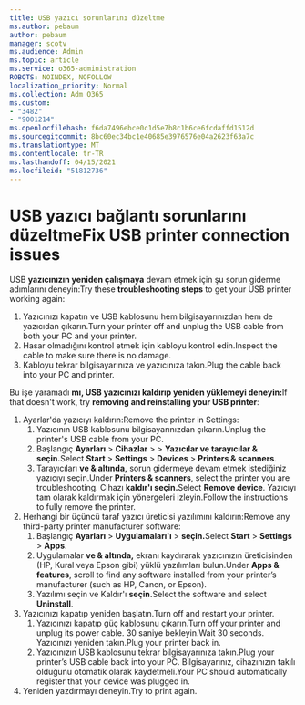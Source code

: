 ```yaml
---
title: USB yazıcı sorunlarını düzeltme
ms.author: pebaum
author: pebaum
manager: scotv
ms.audience: Admin
ms.topic: article
ms.service: o365-administration
ROBOTS: NOINDEX, NOFOLLOW
localization_priority: Normal
ms.collection: Adm_O365
ms.custom:
- "3482"
- "9001214"
ms.openlocfilehash: f6da7496ebce0c1d5e7b8c1b6ce6fcdaffd1512d
ms.sourcegitcommit: 8bc60ec34bc1e40685e3976576e04a2623f63a7c
ms.translationtype: MT
ms.contentlocale: tr-TR
ms.lasthandoff: 04/15/2021
ms.locfileid: "51812736"
---
```

# <a name="fix-usb-printer-connection-issues"></a><span data-ttu-id="d93ec-102">USB yazıcı bağlantı sorunlarını düzeltme</span><span class="sxs-lookup"><span data-stu-id="d93ec-102">Fix USB printer connection issues</span></span>

<span data-ttu-id="d93ec-103">USB **yazıcınızın yeniden çalışmaya** devam etmek için şu sorun giderme adımlarını deneyin:</span><span class="sxs-lookup"><span data-stu-id="d93ec-103">Try these **troubleshooting steps** to get your USB printer working again:</span></span>

1. <span data-ttu-id="d93ec-104">Yazıcınızı kapatın ve USB kablosunu hem bilgisayarınızdan hem de yazıcıdan çıkarın.</span><span class="sxs-lookup"><span data-stu-id="d93ec-104">Turn your printer off and unplug the USB cable from both your PC and your printer.</span></span>
2. <span data-ttu-id="d93ec-105">Hasar olmadığını kontrol etmek için kabloyu kontrol edin.</span><span class="sxs-lookup"><span data-stu-id="d93ec-105">Inspect the cable to make sure there is no damage.</span></span>
3. <span data-ttu-id="d93ec-106">Kabloyu tekrar bilgisayarınıza ve yazıcınıza takın.</span><span class="sxs-lookup"><span data-stu-id="d93ec-106">Plug the cable back into your PC and printer.</span></span>

<span data-ttu-id="d93ec-107">Bu işe yaramadı **mı, USB yazıcınızı kaldırıp yeniden yüklemeyi deneyin:**</span><span class="sxs-lookup"><span data-stu-id="d93ec-107">If that doesn't work, try **removing and reinstalling your USB printer**:</span></span>

1. <span data-ttu-id="d93ec-108">Ayarlar'da yazıcıyı kaldırın:</span><span class="sxs-lookup"><span data-stu-id="d93ec-108">Remove the printer in Settings:</span></span>
    1. <span data-ttu-id="d93ec-109">Yazıcının USB kablosunu bilgisayarınızdan çıkarın.</span><span class="sxs-lookup"><span data-stu-id="d93ec-109">Unplug the printer's USB cable from your PC.</span></span>
    2. <span data-ttu-id="d93ec-110">Başlangıç **Ayarları**  >  **Cihazlar**  >    >  **Yazıcılar ve tarayıcılar & seçin.**</span><span class="sxs-lookup"><span data-stu-id="d93ec-110">Select **Start** > **Settings** > **Devices** > **Printers & scanners**.</span></span>
    3. <span data-ttu-id="d93ec-111">Tarayıcıları **ve & altında,** sorun gidermeye devam etmek istediğiniz yazıcıyı seçin.</span><span class="sxs-lookup"><span data-stu-id="d93ec-111">Under **Printers & scanners**, select the printer you are troubleshooting.</span></span> <span data-ttu-id="d93ec-112">Cihazı **kaldır'ı seçin.**</span><span class="sxs-lookup"><span data-stu-id="d93ec-112">Select **Remove device**.</span></span> <span data-ttu-id="d93ec-113">Yazıcıyı tam olarak kaldırmak için yönergeleri izleyin.</span><span class="sxs-lookup"><span data-stu-id="d93ec-113">Follow the instructions to fully remove the printer.</span></span>
2. <span data-ttu-id="d93ec-114">Herhangi bir üçüncü taraf yazıcı üreticisi yazılımını kaldırın:</span><span class="sxs-lookup"><span data-stu-id="d93ec-114">Remove any third-party printer manufacturer software:</span></span>
    1. <span data-ttu-id="d93ec-115">Başlangıç **Ayarları**  >  **Uygulamaları'ı**  >  **seçin.**</span><span class="sxs-lookup"><span data-stu-id="d93ec-115">Select **Start** > **Settings** > **Apps**.</span></span>
    2. <span data-ttu-id="d93ec-116">Uygulamalar **ve & altında,** ekranı kaydırarak yazıcınızın üreticisinden (HP, Kural veya Epson gibi) yüklü yazılımları bulun.</span><span class="sxs-lookup"><span data-stu-id="d93ec-116">Under **Apps & features**, scroll to find any software installed from your printer’s manufacturer (such as HP, Canon, or Epson).</span></span>
    3. <span data-ttu-id="d93ec-117">Yazılımı seçin ve Kaldır'ı **seçin.**</span><span class="sxs-lookup"><span data-stu-id="d93ec-117">Select the software and select **Uninstall**.</span></span>
3. <span data-ttu-id="d93ec-118">Yazıcınızı kapatıp yeniden başlatın.</span><span class="sxs-lookup"><span data-stu-id="d93ec-118">Turn off and restart your printer.</span></span><br>
    1. <span data-ttu-id="d93ec-119">Yazıcınızı kapatıp güç kablosunu çıkarın.</span><span class="sxs-lookup"><span data-stu-id="d93ec-119">Turn off your printer and unplug its power cable.</span></span> <span data-ttu-id="d93ec-120">30 saniye bekleyin.</span><span class="sxs-lookup"><span data-stu-id="d93ec-120">Wait 30 seconds.</span></span> <span data-ttu-id="d93ec-121">Yazıcınızı yeniden takın.</span><span class="sxs-lookup"><span data-stu-id="d93ec-121">Plug your printer back in.</span></span>
    2. <span data-ttu-id="d93ec-122">Yazıcınızın USB kablosunu tekrar bilgisayarınıza takın.</span><span class="sxs-lookup"><span data-stu-id="d93ec-122">Plug your printer’s USB cable back into your PC.</span></span> <span data-ttu-id="d93ec-123">Bilgisayarınız, cihazınızın takılı olduğunu otomatik olarak kaydetmeli.</span><span class="sxs-lookup"><span data-stu-id="d93ec-123">Your PC should automatically register that your device was plugged in.</span></span>
4. <span data-ttu-id="d93ec-124">Yeniden yazdırmayı deneyin.</span><span class="sxs-lookup"><span data-stu-id="d93ec-124">Try to print again.</span></span>